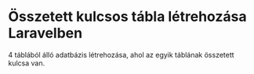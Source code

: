 # Összetett kulcsos tábla létrehozása Laravelben
4 táblából álló adatbázis létrehozása, ahol az egyik táblának összetett kulcsa van.


